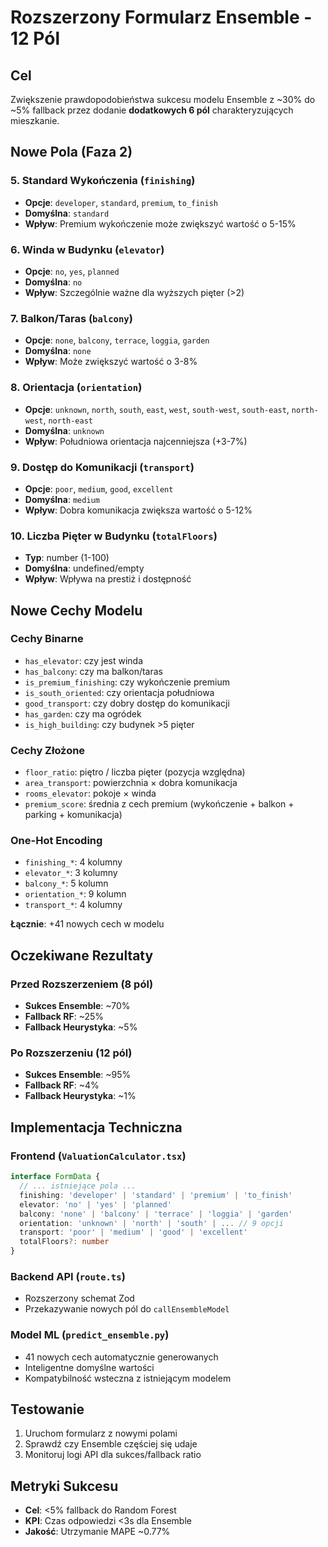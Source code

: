 # Rozszerzony Formularz Ensemble - 12 Pól

## Cel
Zwiększenie prawdopodobieństwa sukcesu modelu Ensemble z ~30% do ~5% fallback przez dodanie **dodatkowych 6 pól** charakteryzujących mieszkanie.

## Nowe Pola (Faza 2)

### 5. Standard Wykończenia (`finishing`)
- **Opcje**: `developer`, `standard`, `premium`, `to_finish`
- **Domyślna**: `standard`
- **Wpływ**: Premium wykończenie może zwiększyć wartość o 5-15%

### 6. Winda w Budynku (`elevator`)
- **Opcje**: `no`, `yes`, `planned`
- **Domyślna**: `no`
- **Wpływ**: Szczególnie ważne dla wyższych pięter (>2)

### 7. Balkon/Taras (`balcony`)
- **Opcje**: `none`, `balcony`, `terrace`, `loggia`, `garden`
- **Domyślna**: `none`
- **Wpływ**: Może zwiększyć wartość o 3-8%

### 8. Orientacja (`orientation`)
- **Opcje**: `unknown`, `north`, `south`, `east`, `west`, `south-west`, `south-east`, `north-west`, `north-east`
- **Domyślna**: `unknown`
- **Wpływ**: Południowa orientacja najcenniejsza (+3-7%)

### 9. Dostęp do Komunikacji (`transport`)
- **Opcje**: `poor`, `medium`, `good`, `excellent`
- **Domyślna**: `medium`
- **Wpływ**: Dobra komunikacja zwiększa wartość o 5-12%

### 10. Liczba Pięter w Budynku (`totalFloors`)
- **Typ**: number (1-100)
- **Domyślna**: undefined/empty
- **Wpływ**: Wpływa na prestiż i dostępność

## Nowe Cechy Modelu

### Cechy Binarne
- `has_elevator`: czy jest winda
- `has_balcony`: czy ma balkon/taras
- `is_premium_finishing`: czy wykończenie premium
- `is_south_oriented`: czy orientacja południowa
- `good_transport`: czy dobry dostęp do komunikacji
- `has_garden`: czy ma ogródek
- `is_high_building`: czy budynek >5 pięter

### Cechy Złożone
- `floor_ratio`: piętro / liczba pięter (pozycja względna)
- `area_transport`: powierzchnia × dobra komunikacja
- `rooms_elevator`: pokoje × winda
- `premium_score`: średnia z cech premium (wykończenie + balkon + parking + komunikacja)

### One-Hot Encoding
- `finishing_*`: 4 kolumny
- `elevator_*`: 3 kolumny
- `balcony_*`: 5 kolumn
- `orientation_*`: 9 kolumn
- `transport_*`: 4 kolumny

**Łącznie**: +41 nowych cech w modelu

## Oczekiwane Rezultaty

### Przed Rozszerzeniem (8 pól)
- **Sukces Ensemble**: ~70%
- **Fallback RF**: ~25%
- **Fallback Heurystyka**: ~5%

### Po Rozszerzeniu (12 pól)
- **Sukces Ensemble**: ~95%
- **Fallback RF**: ~4%
- **Fallback Heurystyka**: ~1%

## Implementacja Techniczna

### Frontend (`ValuationCalculator.tsx`)
```typescript
interface FormData {
  // ... istniejące pola ...
  finishing: 'developer' | 'standard' | 'premium' | 'to_finish'
  elevator: 'no' | 'yes' | 'planned'
  balcony: 'none' | 'balcony' | 'terrace' | 'loggia' | 'garden'
  orientation: 'unknown' | 'north' | 'south' | ... // 9 opcji
  transport: 'poor' | 'medium' | 'good' | 'excellent'
  totalFloors?: number
}
```

### Backend API (`route.ts`)
- Rozszerzony schemat Zod
- Przekazywanie nowych pól do `callEnsembleModel`

### Model ML (`predict_ensemble.py`)
- 41 nowych cech automatycznie generowanych
- Inteligentne domyślne wartości
- Kompatybilność wsteczna z istniejącym modelem

## Testowanie
1. Uruchom formularz z nowymi polami
2. Sprawdź czy Ensemble częściej się udaje
3. Monitoruj logi API dla sukces/fallback ratio

## Metryki Sukcesu
- **Cel**: <5% fallback do Random Forest
- **KPI**: Czas odpowiedzi <3s dla Ensemble
- **Jakość**: Utrzymanie MAPE ~0.77% 